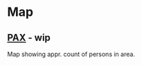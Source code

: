 # Map

## [PAX](https://ttnkn.github.io/map/pax/) - wip
Map showing appr. count of persons in area. 
